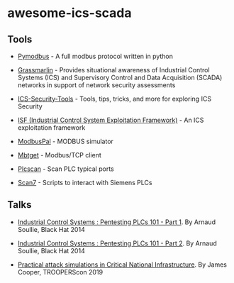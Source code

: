 # awesome-ics-scada

## Tools

- [Pymodbus](https://github.com/riptideio/pymodbus) - A full modbus protocol written in python

- [Grassmarlin](https://github.com/nsacyber/GRASSMARLIN) - Provides situational awareness of Industrial Control Systems (ICS) and Supervisory Control and Data Acquisition (SCADA) networks in support of network security assessments

- [ICS-Security-Tools](https://github.com/ITI/ICS-Security-Tools) - Tools, tips, tricks, and more for exploring ICS Security

- [ISF (Industrial Control System Exploitation Framework)](https://github.com/dark-lbp/isf) - An ICS exploitation framework

- [ModbusPal](https://github.com/zeelos/ModbusPal) - MODBUS simulator

- [Mbtget](https://github.com/sourceperl/mbtget) - Modbus/TCP client

- [Plcscan](https://code.google.com/archive/p/plcscan/) - Scan PLC typical ports

- [Scan7](https://github.com/arnaudsoullie/scan7) - Scripts to interact with Siemens PLCs

## Talks

- [Industrial Control Systems : Pentesting PLCs 101 - Part 1](https://www.youtube.com/watch?v=iGwm6-lyn2Y). By Arnaud Soullie, Black Hat 2014

- [Industrial Control Systems : Pentesting PLCs 101 - Part 2](https://www.youtube.com/watch?v=rP_Jys1_OJk). By Arnaud Soullie, Black Hat 2014

- [Practical attack simulations in Critical National Infrastructure](https://www.youtube.com/watch?v=ysXeUiu72P0&feature=youtu.be). By James Cooper, TROOPERScon 2019
